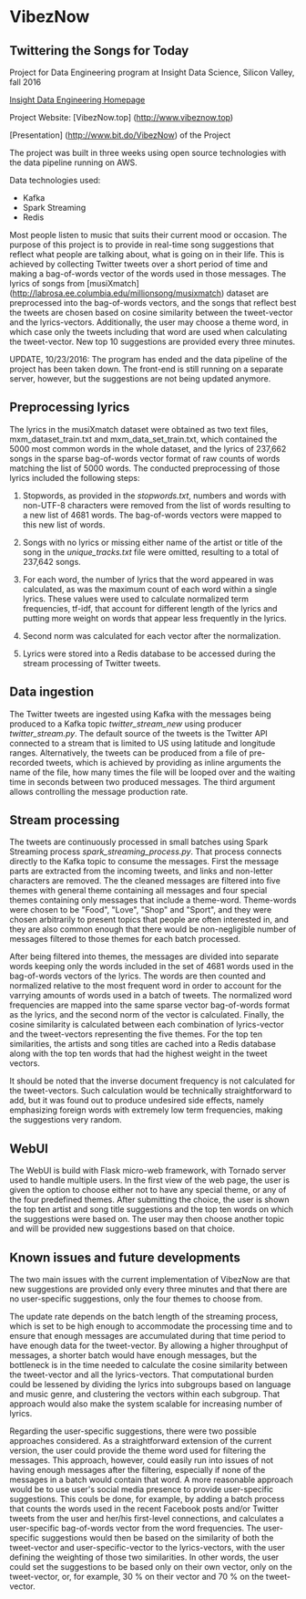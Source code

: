 # **VibezNow**

## **Twittering the Songs for Today**

Project for Data Engineering program at Insight Data Science, Silicon Valley, fall 2016

[Insight Data Engineering Homepage](http://www.insightdataengineering.com)

Project Website: [VibezNow.top] (http://www.vibeznow.top)

[Presentation] (http://www.bit.do/VibezNow) of the Project

The project was built in three weeks using open source technologies with the data pipeline running on AWS.

Data technologies used:
- Kafka
- Spark Streaming
- Redis

Most people listen to music that suits their current mood or occasion. The purpose of this project is to provide in real-time song suggestions that reflect what people are talking about, what is going on in their life. This is achieved by collecting Twitter tweets over a short period of time and making a bag-of-words vector of the words used in those messages. The lyrics of songs from [musiXmatch] (http://labrosa.ee.columbia.edu/millionsong/musixmatch) dataset are preprocessed into the bag-of-words vectors, and the songs that reflect best the tweets are chosen based on cosine similarity between the tweet-vector and the lyrics-vectors. Additionally, the user may choose a theme word, in which case only the tweets including that word are used when calculating the tweet-vector. New top 10 suggestions are provided every three minutes.

UPDATE, 10/23/2016: The program has ended and the data pipeline of the project has been taken down. The front-end is still running on a separate server, however, but the suggestions are not being updated anymore.

## **Preprocessing lyrics**

The lyrics in the musiXmatch dataset were obtained as two text files, mxm_dataset_train.txt and mxm_data_set_train.txt, which contained the 5000 most common words in the whole dataset, and the lyrics of 237,662 songs in the sparse bag-of-words vector format of raw counts of words matching the list of 5000 words. The conducted preprocessing of those lyrics included the following steps:

1. Stopwords, as provided in the *stopwords.txt*, numbers and words with non-UTF-8 characters were removed from the list of words resulting to a new list of 4681 words. The bag-of-words vectors were mapped to this new list of words.

2. Songs with no lyrics or missing either name of the artist or title of the song in the *unique_tracks.txt* file were omitted, resulting to a total of 237,642 songs.

3. For each word, the number of lyrics that the word appeared in was calculated, as was the maximum count of each word within a single lyrics. These values were used to calculate normalized term frequencies, tf-idf, that account for different length of the lyrics and putting more weight on words that appear less frequently in the lyrics. 

4. Second norm was calculated for each vector after the normalization.

5. Lyrics were stored into a Redis database to be accessed during the stream processing of Twitter tweets.

## **Data ingestion**

The Twitter tweets are ingested using Kafka with the messages being produced to a Kafka topic *twitter_stream_new* using producer *twitter_stream.py*. The default source of the tweets is the Twitter API connected to a stream that is limited to US using latitude and longitude ranges. Alternatively, the tweets can be produced from a file of pre-recorded tweets, which is achieved by providing as inline arguments the name of the file, how many times the file will be looped over and the waiting time in seconds between two produced messages. The third argument allows controlling the message production rate. 

## **Stream processing**

The tweets are continuously processed in small batches using Spark Streaming process *spark_streaming_process.py*. That process connects directly to the Kafka topic to consume the messages. First the message parts are extracted from the incoming tweets, and links and non-letter characters are removed. The the cleaned messages are filtered into five themes with general theme containing all messages and four special themes containing only messages that include a theme-word. Theme-words were chosen to be "Food", "Love", "Shop" and "Sport", and they were chosen arbitrarily to present topics that people are often interested in, and they are also common enough that there would be non-negligible number of messages filtered to those themes for each batch processed.

After being filtered into themes, the messages are divided into separate words keeping only the words included in the set of 4681 words used in the bag-of-words vectors of the lyrics. The words are then counted and normalized relative to the most frequent word in order to account for the varrying amounts of words used in a batch of tweets. The normalized word frequencies are mapped into the same sparse vector bag-of-words format as the lyrics, and the second norm of the vector is calculated. Finally, the cosine similarity is calculated between each combination of lyrics-vector and the tweet-vectors representing the five themes. For the top ten similarities, the artists and song titles are cached into a Redis database along with the top ten words that had the highest weight in the tweet vectors.

It should be noted that the inverse document frequency is not calculated for the tweet-vectors. Such calculation would be technically straightforward to add, but it was found out to produce undesired side effects, namely emphasizing foreign words with extremely low term frequencies, making the suggestions very random.

## **WebUI**

The WebUI is build with Flask micro-web framework, with Tornado server used to handle multiple users. In the first view of the web page, the user is given the option to choose either not to have any special theme, or any of the four predefined themes. After submitting the choice, the user is shown the top ten artist and song title suggestions and the top ten words on which the suggestions were based on. The user may then choose another topic and will be provided new suggestions based on that choice.

## **Known issues and future developments**

The two main issues with the current implementation of VibezNow are that new suggestions are provided only every three minutes and that there are no user-specific suggestions, only the four themes to choose from.

The update rate depends on the batch length of the streaming process, which is set to be high enough to accommodate the processing time and to ensure that enough messages are accumulated during that time period to have enough data for the tweet-vector. By allowing a higher throughput of messages, a shorter batch would have enough messages, but the bottleneck is in the time needed to calculate the cosine similarity between the tweet-vector and all the lyrics-vectors. That computational burden could be lessened by dividing the lyrics into subgroups based on language and music genre, and clustering the vectors within each subgroup. That approach would also make the system scalable for increasing number of lyrics.

Regarding the user-specific suggestions, there were two possible approaches considered. As a straightforward extension of the current version, the user could provide the theme word used for filtering the messages. This approach, however, could easily run into issues of not having enough messages after the filtering, especially if none of the messages in a batch would contain that word. A more reasonable approach would be to use user's social media presence to provide user-specific suggestions. This couls be done, for example, by adding a batch process that counts the words used in the recent Facebook posts and/or Twitter tweets from the user and her/his first-level connections, and calculates a user-specific bag-of-words vector from the word frequencies. The user-specific suggestions would then be based on the similarity of both the tweet-vector and user-specific-vector to the lyrics-vectors, with the user defining the weighting of those two similarities. In other words, the user could set the suggestions to be based only on their own vector, only on the tweet-vector, or, for example, 30 % on their vector and 70 % on the tweet-vector. 